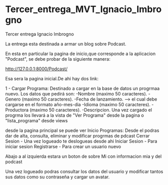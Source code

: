 # Tercer_entrega_MVT_Ignacio_Imbrogno
Tercer entrega Ignacio Imbrogno

La entrega esta destinada a armar un blog sobre Podcast. 

En esta en particular la pagina de inicio,que corresponde a la aplicacion "Podcast", se debe probar de la siguiente manera:

http://127.0.0.1:8000/Podcast/

Esa sera la pagina inicial.De ahi hay dos link:

1 - Cargar Programa: Destinado a cargar en la base de datos un progrmaa nuevo. Los datos que pedirá son:
    -Nombre (maximo 50 caracteres).
    -Genero (maximo 50 caracteres).
    -Fecha de lanzamiento. --> el cual debe cargarse en el formato año-mes-dia
    -Idioma (maximo 50 caracteres).
    -Productora (maximo 50 caracteres).
    -Descripcion.
Una vez cargado el progrma los llevará a la vista de "Ver Programa" desde la pagina o "lista_programa" desde views 

desde la pagina principal se puede ver
Inicio
Programas: Desde el podras dar de alta, consulta, eliminar y modificar progrmas de pdcast
Cerrar Sesion - Una vez logueado te deslogueas desde ahi
Iniciar Sesion - Para iniciar sesion
Registrarse - Para crear un usuario nuevo



Abajo a al izquierda estara un boton de sobre Mi con informacion mia y del podcast

Una vez logueado podras consultar los datos del usuario y modificar tantos sus datos como su contraseña y cargar un avatar.
